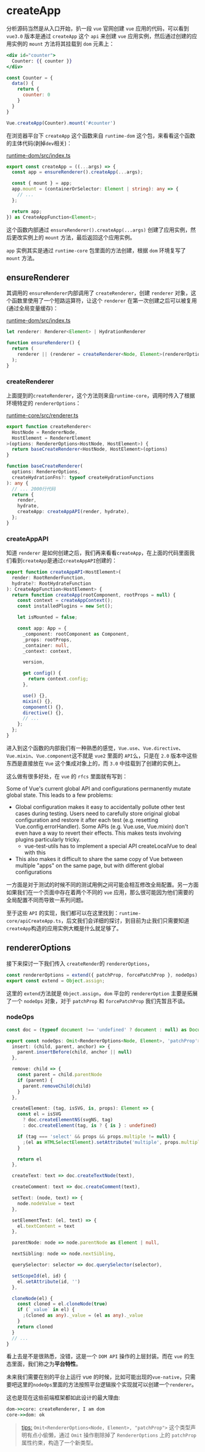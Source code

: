 # createApp

分析源码当然是从入口开始，扒一段 `vue` 官网创建 `vue` 应用的代码，可以看到 `vue3.0` 版本是通过 `createApp` 这个 `api` 来创建 `vue` 应用实例，然后通过创建的应用实例的 `mount` 方法将其挂载到 `dom` 元素上：

```jsx
<div id="counter">
  Counter: {{ counter }}
</div>

const Counter = {
  data() {
    return {
      counter: 0
    }
  }
}

Vue.createApp(Counter).mount('#counter')
```

在浏览器平台下 `createApp` 这个函数来自 `runtime-dom` 这个包，来看看这个函数的主体代码(剥掉`dev`相关)：

[runtime-dom/src/index.ts]()

```ts
export const createApp = ((...args) => {
  const app = ensureRenderer().createApp(...args);

  const { mount } = app;
  app.mount = (containerOrSelector: Element | string): any => {
    // ...
  };

  return app;
}) as CreateAppFunction<Element>;
```

这个函数内部通过 `ensureRenderer().createApp(...args)` 创建了应用实例，然后更改实例上的 `mount` 方法，最后返回这个应用实例。

`app` 实例其实是通过 `runtime-core` 包里面的方法创建，根据 `dom` 环境复写了 `mount` 方法。

## ensureRenderer

其调用的 `ensureRenderer`内部调用了 `createRenderer`，创建 `renderer` 对象，这个函数里使用了一个短路运算符，让这个 `renderer` 在第一次创建之后可以被复用(通过全局变量缓存)：

[runtime-dom/src/index.ts]()

```ts
let renderer: Renderer<Element> | HydrationRenderer

function ensureRenderer() {
  return (
    renderer || (renderer = createRenderer<Node, Element>(rendererOptions))
  );
}
```

### createRenderer

上面提到的`createRenderer`，这个方法则来自`runtime-core`，调用时传入了根据环境特定的 `rendererOptions`：

[runtime-core/src/renderer.ts]()

```ts
export function createRenderer<
  HostNode = RendererNode,
  HostElement = RendererElement
>(options: RendererOptions<HostNode, HostElement>) {
  return baseCreateRenderer<HostNode, HostElement>(options)
}

function baseCreateRenderer(
  options: RendererOptions,
  createHydrationFns?: typeof createHydrationFunctions
): any {
  // ... 2000行代码
  return {
    render,
    hydrate,
    createApp: createAppAPI(render, hydrate),
  };
}
```

### createAppAPI

知道 `renderer` 是如何创建之后，我们再来看看`createApp`，在上面的代码里面我们看到`createApp`是通过`createAppAPI`创建的：

```ts
export function createAppAPI<HostElement>(
  render: RootRenderFunction,
  hydrate?: RootHydrateFunction
): CreateAppFunction<HostElement> {
  return function createApp(rootComponent, rootProps = null) {
    const context = createAppContext();
    const installedPlugins = new Set();

    let isMounted = false;

    const app: App = {
      _component: rootComponent as Component,
      _props: rootProps,
      _container: null,
      _context: context,

      version,

      get config() {
        return context.config;
      },

      use() {},
      mixin() {},
      component() {},
      directive() {},
      // ...
    };
  };
}
```

进入到这个函数的内部我们有一种熟悉的感觉，`Vue.use`、`Vue.directive`、`Vue.mixin`、`Vue.component`这不就是 `vue2` 里面的 `API`么，只是在 `2.0` 版本中这些东西是直接放在 `Vue` 这个集成对象上的，而 `3.0` 中挂载到了创建的实例上。

这么做有很多好处，在 `vue` 的 `rfcs` 里面就有写到：

Some of Vue's current global API and configurations permanently mutate global state. This leads to a few problems:

+ Global configuration makes it easy to accidentally pollute other test cases during testing. Users need to carefully store original global configuration and restore it after each test (e.g. resetting Vue.config.errorHandler). Some APIs (e.g. Vue.use, Vue.mixin) don't even have a way to revert their effects. This makes tests involving plugins particularly tricky.
  + vue-test-utils has to implement a special API createLocalVue to deal with this
+ This also makes it difficult to share the same copy of Vue between multiple "apps" on the same page, but with different global configurations

一方面是对于测试的时候不同的测试用例之间可能会相互修改全局配置。另一方面如果我们在一个页面中存在着两个不同的 ``vue`` 应用，那么很可能因为他们需要的全局配置不同而导致一系列问题。

至于这些 `API` 的实现，我们都可以在这里找到：`runtime-core/apiCreateApp.ts`，后文我们会详细的探讨，到目前为止我们只需要知道`createApp`构造的应用实例大概是什么就足够了。

## rendererOptions

接下来探讨一下我们传入 `createRender`的 `rendererOptions`，

```ts
const rendererOptions = extend({ patchProp, forcePatchProp }, nodeOps);
export const extend = Object.assign;
```

这里的 `extend`方法就是 `Object.assign`，`dom` 平台的 `rendererOption` 主要是拓展了一个 `nodeOps` 对象，对于 `patchProp` 和 `forcePatchProp` 我们先暂且不谈。

### nodeOps

```ts
const doc = (typeof document !== 'undefined' ? document : null) as Document

export const nodeOps: Omit<RendererOptions<Node, Element>, 'patchProp'> = {
  insert: (child, parent, anchor) => {
    parent.insertBefore(child, anchor || null)
  },

  remove: child => {
    const parent = child.parentNode
    if (parent) {
      parent.removeChild(child)
    }
  },

  createElement: (tag, isSVG, is, props): Element => {
    const el = isSVG
      ? doc.createElementNS(svgNS, tag)
      : doc.createElement(tag, is ? { is } : undefined)

    if (tag === 'select' && props && props.multiple != null) {
      ;(el as HTMLSelectElement).setAttribute('multiple', props.multiple)
    }

    return el
  },

  createText: text => doc.createTextNode(text),

  createComment: text => doc.createComment(text),

  setText: (node, text) => {
    node.nodeValue = text
  },

  setElementText: (el, text) => {
    el.textContent = text
  },

  parentNode: node => node.parentNode as Element | null,

  nextSibling: node => node.nextSibling,

  querySelector: selector => doc.querySelector(selector),

  setScopeId(el, id) {
    el.setAttribute(id, '')
  },

  cloneNode(el) {
    const cloned = el.cloneNode(true)
    if (`_value` in el) {
      ;(cloned as any)._value = (el as any)._value
    }
    return cloned
  }
  // ...
}
```

看上去是不是很熟悉，没错，这是一个 `DOM API` 操作的上层封装。而在 `vue` 的生态里面，我们称之为**平台特性**。

未来我们需要在别的平台上运行 vue 的时候，比如可能出现的`vue-native`，只需要吧这里的`nodeOps`里面的方法按照平台逻辑挨个实现就可以创建一个`renderer`。

这也是现在这些前端框架都如此设计的最大理由:

```cmd
dom->>core: createRenderer, I am dom
core->>dom: ok
```

> [tips:]() `Omit<RendererOptions<Node, Element>, "patchProp">` 这个类型声明有点小偷懒，通过 `Omit` 操作剔除掉了 `RendererOptions` 上的 `patchProp` 属性约束，构造了一个新类型。

